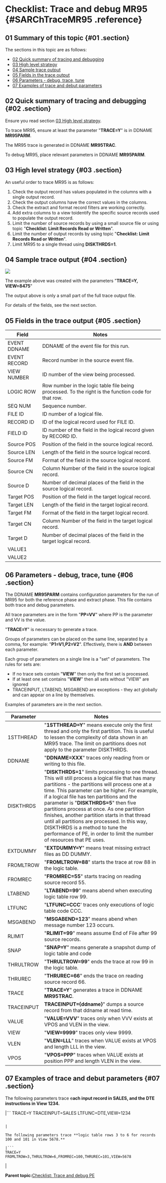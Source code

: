 # Checklist: Trace and debug MR95 {#SARChTraceMR95 .reference}

## 01 Summary of this topic {#01 .section}

The sections in this topic are as follows:

-   [02 Quick summary of tracing and debugging](SARChTraceMR95.md#02)
-   [03 High level strategy](SARChTraceMR95.md#03)
-   [04 Sample trace output](SARChTraceMR95.md#04)
-   [05 Fields in the trace output](SARChTraceMR95.md#05)
-   [06 Parameters - debug, trace, tune](SARChTraceMR95.md#06)
-   [07 Examples of trace and debut parameters](SARChTraceMR95.md#07)

## 02 Quick summary of tracing and debugging {#02 .section}

Ensure you read section [03 High level strategy](SARChTraceMR95.md#03).

To trace MR95, ensure at least the parameter "**TRACE=Y**" is in DDNAME **MR95PARM**.

The MR95 trace is generated in DDNAME **MR95TRAC**.

To debug MR95, place relevant parameters in DDNAME **MR95PARM**.

## 03 High level strategy {#03 .section}

An useful order to trace MR95 is as follows:

1.  Check the output record has values populated in the columns with a single output record.
2.  Check the output columns have the correct values in the columns.
3.  Check the extract and format record filters are working correctly.
4.  Add extra columns to a view toidentify the specific source records used to populate the output record.
5.  Limit the number of source records by using a small source file or using topic "**Checklist: Limit Records Read or Written**".
6.  Limit the number of output records by using topic "**Checklist: Limit Records Read or Written**".
7.  Limit MR95 to a single thread using **DISKTHRDS=1**.

## 04 Sample trace output {#04 .section}

![](images/MR95_Trace_01.gif)

The example above was created with the parameters "**TRACE=Y, VIEW=8475**"

The output above is only a small part of the full trace output file.

For details of the fields, see the next section.

## 05 Fields in the trace output {#05 .section}

|Field|Notes|
|-----|-----|
|EVENT DDNAME|DDNAME of the event file for this run.|
|EVENT RECORD|Record number in the source event file.|
|VIEW NUMBER|ID number of the view being processed.|
|LOGIC ROW|Row number in the logic table file being processed. To the right is the function code for that row.|
|SEQ NUM|Sequence number.|
|FILE ID|ID number of a logical file.|
|RECORD ID|ID of the logical record used for FILE ID.|
|FIELD ID|ID number of the field in the logical record given by RECORD ID.|
|Source POS|Position of the field in the source logical record.|
|Source LEN|Length of the field in the source logical record.|
|Source FM|Format of the field in the source logical record.|
|Source CN|Column Number of the field in the source logical record.|
|Source D|Number of decimal places of the field in the source logical record.|
|Target POS|Position of the field in the target logical record.|
|Target LEN|Length of the field in the target logical record.|
|Target FM|Format of the field in the target logical record.|
|Target CN|Column Number of the field in the target logical record.|
|Target D|Number of decimal places of the field in the target logical record.|
|VALUE1| |
|VALUE2| |

## 06 Parameters - debug, trace, tune {#06 .section}

The DDNAME **MR95PARM** contains configuration parameters for the run of MR95 for both the reference phase and extract phase. This file contains both trace and debug parameters.

All trace parameters are in the form "**PP=VV**" where PP is the parameter and VV is the value.

"**TRACE=Y**" is necessary to generate a trace.

Groups of parameters can be placed on the same line, separated by a comma, for example: "**P1=V1,P2=V2**". Effectively, there is **AND** between each parameter.

Each group of parameters on a single line is a "set" of parameters. The rules for sets are:

-   If no trace sets contain "**VIEW**" then only the first set is processed.
-   If at least one set contains "**VIEW**" then all sets without "VIEW" are ignored
-   TRACEINPUT, LTABEND, MSGABEND are exceptions - they act globally and can appear on a line by themselves.

Examples of parameters are in the next section.

|Parameter|Notes|
|---------|-----|
|1STTHREAD|"**1STTHREAD=Y**" means execute only the first thread and only the first partition. This is useful to lessen the complexity of data shown in an MR95 trace. The limit on partitions does not apply to the parameter DISKTHRDS.|
|DDNAME|"**DDNAME=XXX**" traces only reading from or writing to this file.|
|DISKTHRDS|"**DISKTHRDS=1**" limits processing to one thread. This will still process a logical file that has many partitions - the partitions will process one at a time. This parameter can be higher. For example, if a logical file has ten partitions and the parameter is "**DISKTHRDS=5**" then five partitions process at once. As one partition finishes, another partition starts in that thread until all partitions are processed. In this way, DISKTHRDS is a method to tune the performance of PE, in order to limit the number of resources that PE uses.|
|EXTDUMMY|"**EXTDUMMY=Y**" means treat missing extract files as DD DUMMY.|
|FROMLTROW|"**FROMLTROW=88**" starts the trace at row 88 in the logic table.|
|FROMREC|"**FROMREC=55**" starts tracing on reading source record 55.|
|LTABEND|"**LTABEND=99**" means abend when executing logic table row 99.|
|LTFUNC|"**LTFUNC=CCC**' traces only executions of logic table code CCC.|
|MSGABEND|"**MSGABEND=123**" means abend when message number 123 occurs.|
|RLIMIT|"**RLIMIT=99**" means assume End of File after 99 source records.|
|SNAP|"**SNAP=Y**" means generate a snapshot dump of logic table and code|
|THRULTROW|"**THRULTROW=99**" ends the trace at row 99 in the logic table.|
|THRUREC|"**THRUREC=66**" ends the trace on reading source record 66.|
|TRACE|"**TRACE=Y**" generates a trace in DDNAME **MR95TRAC**.|
|TRACEINPUT|**TRACEINPUT=\{ddname\}**" dumps a source record from that ddname at read time.|
|VALUE|"**VALUE=VVV**" traces only when VVV exists at VPOS and VLEN in the view.|
|VIEW|"**VIEW=9999**" traces only view 9999.|
|VLEN|"**VLEN=LLL**" traces when VALUE exists at VPOS and length LLL in the view.|
|VPOS|"**VPOS=PPP**" traces when VALUE exists at position PPP and length VLEN in the view.|

## 07 Examples of trace and debut parameters {#07 .section}

The following parameters trace e**ach input record in SALES, and the DTE instructions in View 1234.**

|```
TRACE=Y
TRACEINPUT=SALES
LTFUNC=DTE,VIEW=1234
```

|

The following parameters trace **logic table rows 3 to 6 for records 100 and 101 in View 5678.**

|```
TRACE=Y
FROMLTROW=3,THRULTROW=6,FROMREC=100,THRUREC=101,VIEW=5678
```

|

**Parent topic:**[Checklist: Trace and debug PE](../html/SARChTracePM.md)

